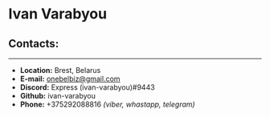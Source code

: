 # Ivan Varabyou

## Contacts:

---

- **Location:** Brest, Belarus
- **E-mail:** onebelbiz@gmail.com
- **Discord:** Express (ivan-varabyou)#9443
- **Github:** ivan-varabyou
- **Phone:** +375292088816 _(viber, whastapp, telegram)_
